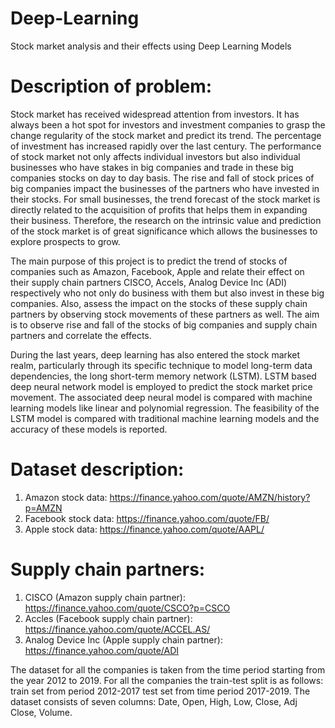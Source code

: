 # Deep-Learning

Stock market analysis and their effects using Deep Learning Models

# Description of problem:
Stock market has received widespread attention from investors. It has always been a hot spot for investors and investment companies to grasp the change regularity of the stock market and predict its trend. The percentage of investment has increased rapidly over the last century. The performance of stock market not only affects individual investors but also individual businesses who have stakes in big companies and trade in these big companies stocks on day to day basis. The rise and fall of stock prices of big companies impact the businesses of the partners who have invested in their stocks. For small businesses, the trend forecast of the stock market is directly related to the acquisition of profits that helps them in expanding their business. Therefore, the research on the intrinsic value and prediction of the stock market is of great significance which allows the businesses to explore prospects to grow.

The main purpose of this project is to predict the trend of stocks of companies such as Amazon, Facebook, Apple and relate their effect on their supply chain partners CISCO, Accels, Analog Device Inc (ADI) respectively who not only do business with them but also invest in these big companies. Also, assess the impact on the stocks of these supply chain partners by observing stock movements of these partners as well. The aim is to observe rise and fall of the stocks of big companies and supply chain partners and correlate the effects. 

During the last years, deep learning has also entered the stock market realm, particularly through its specific technique to model long-term data dependencies, the long short-term memory network (LSTM). LSTM based deep neural network model is employed to predict the stock market price movement. The associated deep neural model is compared with machine learning models like linear and polynomial regression. The feasibility of the LSTM model is compared with traditional machine learning models and the accuracy of these models is reported.

# Dataset description:
1. Amazon stock data: https://finance.yahoo.com/quote/AMZN/history?p=AMZN
2. Facebook stock data: https://finance.yahoo.com/quote/FB/  
3. Apple stock data: https://finance.yahoo.com/quote/AAPL/

# Supply chain partners:
1. CISCO (Amazon supply chain partner): https://finance.yahoo.com/quote/CSCO?p=CSCO
2. Accles (Facebook supply chain partner): https://finance.yahoo.com/quote/ACCEL.AS/ 
3. Analog Device Inc (Apple supply chain partner): https://finance.yahoo.com/quote/ADI
            
The dataset for all the companies is taken from the time period starting from the year 2012 to 2019. For all the companies the train-test split is as follows: train set from period 2012-2017 test set from time period 2017-2019.  The dataset consists of seven columns: Date, Open, High, Low, Close, Adj Close, Volume.
